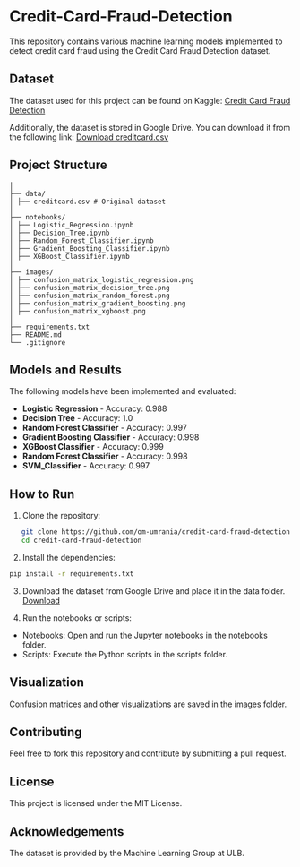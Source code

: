 # Credit-Card-Fraud-Detection

This repository contains various machine learning models implemented to detect credit card fraud using the Credit Card Fraud Detection dataset.

## Dataset

The dataset used for this project can be found on Kaggle: [Credit Card Fraud Detection](https://www.kaggle.com/mlg-ulb/creditcardfraud)

Additionally, the dataset is stored in Google Drive. You can download it from the following link:
[Download creditcard.csv](https://drive.google.com/file/d/178YzJ_VMbmQfvcUZn85WcNTJ5BlcFIMF/view?usp=sharing)

## Project Structure
```
│
├── data/
│ ├── creditcard.csv # Original dataset
│
├── notebooks/
│ ├── Logistic_Regression.ipynb
│ ├── Decision_Tree.ipynb
│ ├── Random_Forest_Classifier.ipynb
│ ├── Gradient_Boosting_Classifier.ipynb
│ ├── XGBoost_Classifier.ipynb
│
├── images/
│ ├── confusion_matrix_logistic_regression.png
│ ├── confusion_matrix_decision_tree.png
│ ├── confusion_matrix_random_forest.png
│ ├── confusion_matrix_gradient_boosting.png
│ ├── confusion_matrix_xgboost.png
│
├── requirements.txt
├── README.md
└── .gitignore
```

## Models and Results

The following models have been implemented and evaluated:

- **Logistic Regression** - Accuracy: 0.988
- **Decision Tree** - Accuracy: 1.0
- **Random Forest Classifier** - Accuracy: 0.997
- **Gradient Boosting Classifier** - Accuracy: 0.998
- **XGBoost Classifier** - Accuracy: 0.999
- **Random Forest Classifier** - Accuracy: 0.998
- **SVM_Classifier** - Accuracy: 0.997

## How to Run

1. Clone the repository:

```bash
   git clone https://github.com/om-umrania/credit-card-fraud-detection.git
   cd credit-card-fraud-detection
```
2. Install the dependencies:

```bash
pip install -r requirements.txt
```

3. Download the dataset from Google Drive and place it in the data folder. [Download](https://drive.google.com/file/d/178YzJ_VMbmQfvcUZn85WcNTJ5BlcFIMF/view?usp=sharing)


4. Run the notebooks or scripts:
- Notebooks: Open and run the Jupyter notebooks in the notebooks folder.
- Scripts: Execute the Python scripts in the scripts folder.

## Visualization
Confusion matrices and other visualizations are saved in the images folder.

## Contributing
Feel free to fork this repository and contribute by submitting a pull request.

## License
This project is licensed under the MIT License.

## Acknowledgements
The dataset is provided by the Machine Learning Group at ULB.
